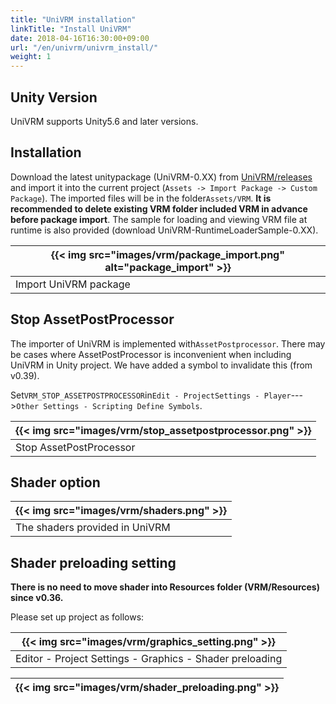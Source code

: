 ```yaml
---
title: "UniVRM installation"
linkTitle: "Install UniVRM"
date: 2018-04-16T16:30:00+09:00
url: "/en/univrm/univrm_install/"
weight: 1
---
```


## Unity Version

UniVRM supports Unity5.6 and later versions.

## Installation

Download the latest unitypackage (UniVRM-0.XX) from [UniVRM/releases](https://github.com/vrm-c/UniVRM/releases) and import it into the current project (``Assets -> Import Package -> Custom Package``). The imported files will be in the folder``Assets/VRM``. **It is recommended to delete existing VRM folder included VRM in advance before package import**. The sample for loading and viewing VRM file at runtime is also provided (download UniVRM-RuntimeLoaderSample-0.XX).

|{{< img src="images/vrm/package_import.png" alt="package_import" >}}|
|-----|
|Import UniVRM package|

## Stop AssetPostProcessor

The importer of UniVRM is implemented with``AssetPostprocessor``.
There may be cases where AssetPostProcessor is inconvenient when including UniVRM in Unity project. We have added a symbol to invalidate this (from v0.39).

Set``VRM_STOP_ASSETPOSTPROCESSOR``in``Edit - ProjectSettings - Player``--->``Other Settings - Scripting Define Symbols``.

|{{< img src="images/vrm/stop_assetpostprocessor.png" >}}|
|-----|
|Stop AssetPostProcessor|

## Shader option

|{{< img src="images/vrm/shaders.png" >}}|
|-----|
|The shaders provided in UniVRM|

## Shader preloading setting

**There is no need to move shader into Resources folder (VRM/Resources) since v0.36.**

Please set up project as follows:

|{{< img src="images/vrm/graphics_setting.png" >}}|
|-----|
|Editor - Project Settings - Graphics - Shader preloading|

|{{< img src="images/vrm/shader_preloading.png" >}}|
|-----|